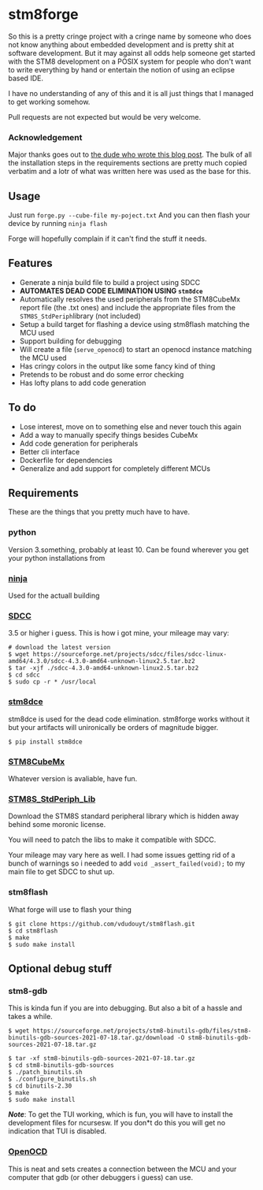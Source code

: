 # stm8forge

So this is a pretty cringe project with a cringe name by someone who does not know anything about embedded development and is pretty shit at software development.
But it may against all odds help someone get started with the STM8 development on a POSIX system for people who don't want to write everything by hand or entertain the notion of using an eclipse based IDE.

I have no understanding of any of this and it is all just things that I managed to get working somehow.

Pull requests are not expected but would be very welcome.

### Acknowledgement
Major thanks goes out to [the dude who wrote this blog post](https://www.codementor.io/@hbendali/getting-started-with-stm8-development-tools-on-gnu-linux-zu59yo35x). The bulk of all the installation steps in the requirements sections are pretty much copied verbatim and a lotr of what was written here was used as the base for this.

## Usage
Just run `forge.py --cube-file my-poject.txt`
And you can then flash your device by running `ninja flash`

Forge will hopefully complain if it can't find the stuff it needs.

## Features
* Generate a ninja build file to build a project using SDCC
* **AUTOMATES DEAD CODE ELIMINATION USING `stm8dce`**
* Automatically resolves the used peripherals from the STM8CubeMx report file (the .txt ones) and include the appropriate files from the `STM8S_StdPeriph`library (not included)
* Setup a build target for flashing a device using stm8flash matching the MCU used
* Support building for debugging
* Will create a file (`serve_openocd`) to start an openocd instance matching the MCU used
* Has cringy colors in the output like some fancy kind of thing
* Pretends to be robust and do some error checking
* Has lofty plans to add code generation

## To do
* Lose interest, move on to something else and never touch this again
* Add a way to manually specify things besides CubeMx
* Add code generation for peripherals
* Better cli interface
* Dockerfile for dependencies
* Generalize and add support for completely different MCUs

## Requirements
These are the things that you pretty much have to have.

### python
Version 3.something, probably at least 10.
Can be found wherever you get your python installations from  

### [ninja](https://ninja-build.org/)
Used for the actuall building

### [SDCC](https://sdcc.sourceforge.net/)
3.5 or higher i guess.
This is how i got mine, your mileage may vary:
```
# download the latest version
$ wget https://sourceforge.net/projects/sdcc/files/sdcc-linux-amd64/4.3.0/sdcc-4.3.0-amd64-unknown-linux2.5.tar.bz2
$ tar -xjf ./sdcc-4.3.0-amd64-unknown-linux2.5.tar.bz2
$ cd sdcc
$ sudo cp -r * /usr/local
```

### [stm8dce](https://github.com/CTXz/STM8-DCE)
stm8dce is used for the dead code elimination. stm8forge works without it but your artifacts will
unironically be orders of magnitude bigger.
```
$ pip install stm8dce
```

### [STM8CubeMx](https://www.st.com/en/development-tools/stm8cubemx.html)
Whatever version is avaliable, have fun.

### [STM8S_StdPeriph_Lib](https://my.st.com/content/my_st_com/en/products/embedded-software/mcus-embedded-software/stm8-embedded-software/stsw-stm8069.html)
Download the STM8S standard peripheral library which is hidden away behind some moronic license.

You will need to patch the libs to make it compatible with SDCC.
[](https://github.com/gicking/SPL_2.2.0_SDCC_patch)

Your mileage may vary here as well. I had some issues getting rid of a bunch of warnings so i needed to
add `void _assert_failed(void);` to my main file to get SDCC to shut up.

### stm8flash
What forge will use to flash your thing
```
$ git clone https://github.com/vdudouyt/stm8flash.git
$ cd stm8flash
$ make
$ sudo make install
```

## Optional debug stuff

### stm8-gdb
This is kinda fun if you are into debugging.
But also a bit of a hassle and takes a while.

```
$ wget https://sourceforge.net/projects/stm8-binutils-gdb/files/stm8-binutils-gdb-sources-2021-07-18.tar.gz/download -O stm8-binutils-gdb-sources-2021-07-18.tar.gz

$ tar -xf stm8-binutils-gdb-sources-2021-07-18.tar.gz
$ cd stm8-binutils-gdb-sources
$ ./patch_binutils.sh
$ ./configure_binutils.sh
$ cd binutils-2.30
$ make
$ sudo make install
```
***Note***: To get the TUI working, which is fun, you will have to install the development files for ncursesw. If you don*t do this you will get no indication that TUI is disabled.


### [OpenOCD](https://openocd.org/)
This is neat and sets creates a connection between the MCU and your computer that gdb (or other debuggers i guess) can use.
